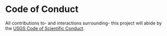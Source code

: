 # Code of Conduct

All contributions to- and interactions surrounding- this project will abide by
the [USGS Code of Scientific Conduct][1].

[1]: https://www.usgs.gov/office-of-science-quality-and-integrity/scientific-integrity
